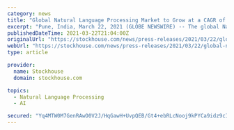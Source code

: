 ```yaml
---
category: news
title: "Global Natural Language Processing Market to Grow at a CAGR of 18.4% from 2020 to 2028"
excerpt: "Pune, India, March 22, 2021 (GLOBE NEWSWIRE) -- The global Natural Language Processing Market was valued at USD 9.2 billion in 2019 and is anticipated to grow at a CAGR of 18.4% during the forecast period. Natural language processing is a part of computer ..."
publishedDateTime: 2021-03-22T21:04:00Z
originalUrl: "https://stockhouse.com/news/press-releases/2021/03/22/global-natural-language-processing-market-to-grow-at-a-cagr-of-18-4-from-2020"
webUrl: "https://stockhouse.com/news/press-releases/2021/03/22/global-natural-language-processing-market-to-grow-at-a-cagr-of-18-4-from-2020"
type: article

provider:
  name: Stockhouse
  domain: stockhouse.com

topics:
  - Natural Language Processing
  - AI

secured: "Yq4MTW0M7GenRAwO0V2J/HqGawH+UvpQEB/Gt4+ebRLcNooj9kPYCa9idz9cIaN/jxXRL+bkEu006nRbD0vdjDMAZePYOs0o370KV9CdQncw2ZoCNk20a4i0qmmL+Hqn37YdJ0xerHJGnoi5uUmeusOA5GCAyuitGZBKVdxNa0rrRmFJHctPfANOJ0X2bdhnXBJ8D+m+SpW4HviRBktlRyg/4z+januWq5BRz1e0+I3Ab3QyU5GaO5+7ZEQqToOJOq17lcascQX3rEiLD9Fw1RxZ3M46H27eYzqeJ+nwO89Too1Zyk3G3BZN9NzNc688bqGBs9KEx+mw67H7dp6ohX+e8oCBk8pGOuKxXM7Jai4=;OSEn8CVBkx0AMIvOh8JB+A=="
---
```


